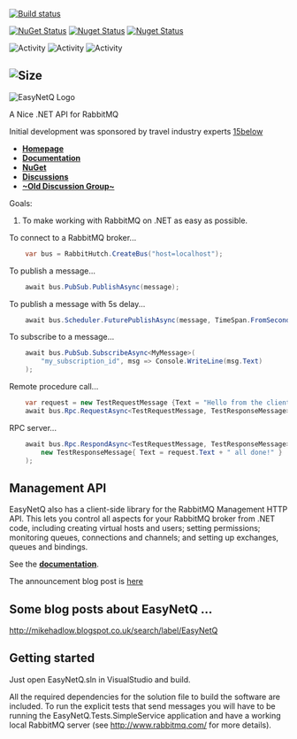[![Build status](https://github.com/EasyNetQ/EasyNetQ/workflows/CI/badge.svg)](https://github.com/EasyNetQ/EasyNetQ/actions?query=workflow%3ACI)

[![NuGet Status](https://img.shields.io/nuget/v/EasyNetQ)](https://www.nuget.org/packages/EasyNetQ)
[![Nuget Status](https://img.shields.io/nuget/vpre/EasyNetQ)](https://www.nuget.org/packages/EasyNetQ)
[![Nuget Status](https://img.shields.io/nuget/dt/EasyNetQ)](https://www.nuget.org/packages/EasyNetQ)

![Activity](https://img.shields.io/github/commit-activity/w/EasyNetQ/easynetq)
![Activity](https://img.shields.io/github/commit-activity/m/EasyNetQ/easynetq)
![Activity](https://img.shields.io/github/commit-activity/y/EasyNetQ/easynetq)

![Size](https://img.shields.io/github/repo-size/graphql-dotnet/graphql-dotnet)
--

![EasyNetQ Logo](https://github.com/EasyNetQ/EasyNetQ/wiki/images/logo_design_150.png)

A Nice .NET API for RabbitMQ

Initial development was sponsored by travel industry experts [15below](http://15below.com/)

* **[Homepage](http://easynetq.com)**
* **[Documentation](https://github.com/EasyNetQ/EasyNetQ/wiki/Introduction)**
* **[NuGet](http://www.nuget.org/packages/EasyNetQ)**
* **[Discussions](https://github.com/EasyNetQ/EasyNetQ/discussions)**
* **[~Old Discussion Group~](https://groups.google.com/group/easynetq)**

Goals:

1. To make working with RabbitMQ on .NET as easy as possible.

To connect to a RabbitMQ broker...
```c#
    var bus = RabbitHutch.CreateBus("host=localhost");
```
To publish a message...
```c#
    await bus.PubSub.PublishAsync(message);
```
To publish a message with 5s delay...
```c#
    await bus.Scheduler.FuturePublishAsync(message, TimeSpan.FromSeconds(5));
```
To subscribe to a message...
```c#
    await bus.PubSub.SubscribeAsync<MyMessage>(
        "my_subscription_id", msg => Console.WriteLine(msg.Text)
    );
```
Remote procedure call...
```c#
    var request = new TestRequestMessage {Text = "Hello from the client! "};
    await bus.Rpc.RequestAsync<TestRequestMessage, TestResponseMessage>(request);
```
RPC server...
```c#
    await bus.Rpc.RespondAsync<TestRequestMessage, TestResponseMessage>(request =>
        new TestResponseMessage{ Text = request.Text + " all done!" }
    );
```

## Management API

EasyNetQ also has a client-side library for the RabbitMQ Management HTTP API. This lets you control all aspects for your
RabbitMQ broker from .NET code, including creating virtual hosts and users; setting permissions; monitoring queues,
connections and channels; and setting up exchanges, queues and bindings.

See the **[documentation](https://github.com/EasyNetQ/EasyNetQ/wiki/Management-API-Introduction)**.

The announcement blog post is [here](http://mikehadlow.blogspot.co.uk/2012/11/a-c-net-client-proxy-for-rabbitmq.html)

## Some blog posts about EasyNetQ ...

http://mikehadlow.blogspot.co.uk/search/label/EasyNetQ

## Getting started

Just open EasyNetQ.sln in VisualStudio and build.

All the required dependencies for the solution file to build the software are included. To run the explicit tests that send messages you will have to be running the EasyNetQ.Tests.SimpleService application and have a working local RabbitMQ server (see http://www.rabbitmq.com/ for more details).

